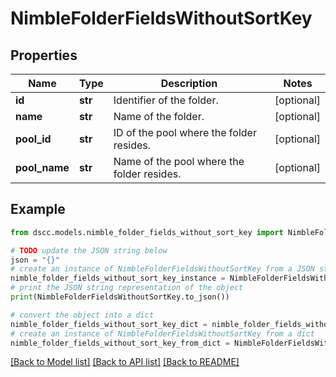 # NimbleFolderFieldsWithoutSortKey


## Properties

Name | Type | Description | Notes
------------ | ------------- | ------------- | -------------
**id** | **str** | Identifier of the folder. | [optional] 
**name** | **str** | Name of the folder. | [optional] 
**pool_id** | **str** | ID of the pool where the folder resides. | [optional] 
**pool_name** | **str** | Name of the pool where the folder resides. | [optional] 

## Example

```python
from dscc.models.nimble_folder_fields_without_sort_key import NimbleFolderFieldsWithoutSortKey

# TODO update the JSON string below
json = "{}"
# create an instance of NimbleFolderFieldsWithoutSortKey from a JSON string
nimble_folder_fields_without_sort_key_instance = NimbleFolderFieldsWithoutSortKey.from_json(json)
# print the JSON string representation of the object
print(NimbleFolderFieldsWithoutSortKey.to_json())

# convert the object into a dict
nimble_folder_fields_without_sort_key_dict = nimble_folder_fields_without_sort_key_instance.to_dict()
# create an instance of NimbleFolderFieldsWithoutSortKey from a dict
nimble_folder_fields_without_sort_key_from_dict = NimbleFolderFieldsWithoutSortKey.from_dict(nimble_folder_fields_without_sort_key_dict)
```
[[Back to Model list]](../README.md#documentation-for-models) [[Back to API list]](../README.md#documentation-for-api-endpoints) [[Back to README]](../README.md)


